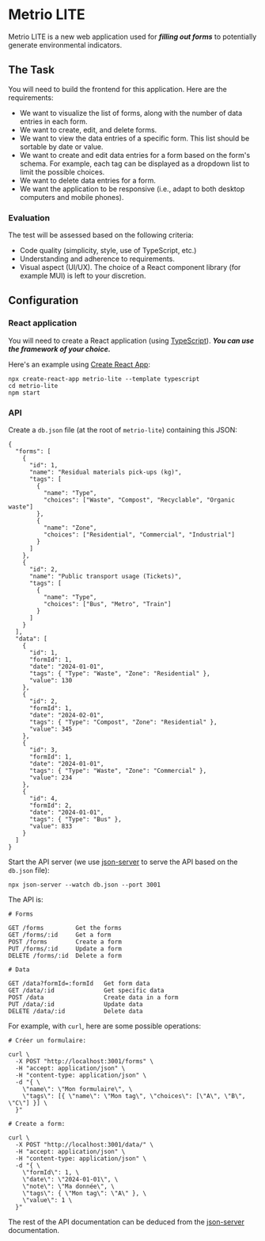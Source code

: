 # Metrio LITE

Metrio LITE is a new web application used for **_filling out forms_** to potentially generate environmental indicators.

## The Task

You will need to build the frontend for this application. Here are the requirements:

- We want to visualize the list of forms, along with the number of data entries in each form.
- We want to create, edit, and delete forms.
- We want to view the data entries of a specific form. This list should be sortable by date or value.
- We want to create and edit data entries for a form based on the form's schema. For example, each tag can be displayed as a dropdown list to limit the possible choices.
- We want to delete data entries for a form.
- We want the application to be responsive (i.e., adapt to both desktop computers and mobile phones).

### Evaluation

The test will be assessed based on the following criteria:

- Code quality (simplicity, style, use of TypeScript, etc.)
- Understanding and adherence to requirements.
- Visual aspect (UI/UX). The choice of a React component library (for example MUI) is left to your discretion.

## Configuration

### React application

You will need to create a React application (using [TypeScript](https://www.typescriptlang.org/)). **_You can use the framework of your choice._**

Here's an example using [Create React App](https://create-react-app.dev/docs/getting-started):

```
npx create-react-app metrio-lite --template typescript
cd metrio-lite
npm start
```

### API

Create a `db.json` file (at the root of `metrio-lite`) containing this JSON:

```
{
  "forms": [
    {
      "id": 1,
      "name": "Residual materials pick-ups (kg)",
      "tags": [
        {
          "name": "Type",
          "choices": ["Waste", "Compost", "Recyclable", "Organic waste"]
        },
        {
          "name": "Zone",
          "choices": ["Residential", "Commercial", "Industrial"]
        }
      ]
    },
    {
      "id": 2,
      "name": "Public transport usage (Tickets)",
      "tags": [
        {
          "name": "Type",
          "choices": ["Bus", "Metro", "Train"]
        }
      ]
    }
  ],
  "data": [
    {
      "id": 1,
      "formId": 1,
      "date": "2024-01-01",
      "tags": { "Type": "Waste", "Zone": "Residential" },
      "value": 130
    },
    {
      "id": 2,
      "formId": 1,
      "date": "2024-02-01",
      "tags": { "Type": "Compost", "Zone": "Residential" },
      "value": 345
    },
    {
      "id": 3,
      "formId": 1,
      "date": "2024-01-01",
      "tags": { "Type": "Waste", "Zone": "Commercial" },
      "value": 234
    },
    {
      "id": 4,
      "formId": 2,
      "date": "2024-01-01",
      "tags": { "Type": "Bus" },
      "value": 833
    }
  ]
}
```

Start the API server (we use [json-server](https://github.com/typicode/json-server) to serve the API based on the `db.json` file):

```
npx json-server --watch db.json --port 3001
```

The API is:

```
# Forms

GET /forms         Get the forms
GET /forms/:id     Get a form
POST /forms        Create a form
PUT /forms/:id     Update a form
DELETE /forms/:id  Delete a form

# Data

GET /data?formId=:formId   Get form data
GET /data/:id              Get specific data
POST /data                 Create data in a form
PUT /data/:id              Update data
DELETE /data/:id           Delete data
```

For example, with `curl`, here are some possible operations:

```
# Créer un formulaire:

curl \
  -X POST "http://localhost:3001/forms" \
  -H "accept: application/json" \
  -H "content-type: application/json" \
  -d "{ \
    \"name\": \"Mon formulaire\", \
    \"tags\": [{ \"name\": \"Mon tag\", \"choices\": [\"A\", \"B\", \"C\"] }] \
  }"

# Create a form:

curl \
  -X POST "http://localhost:3001/data/" \
  -H "accept: application/json" \
  -H "content-type: application/json" \
  -d "{ \
    \"formId\": 1, \
    \"date\": \"2024-01-01\", \
    \"note\": \"Ma donnée\", \
    \"tags\": { \"Mon tag\": \"A\" }, \
    \"value\": 1 \
  }"
```

The rest of the API documentation can be deduced from the [json-server](https://github.com/typicode/json-server) documentation.
